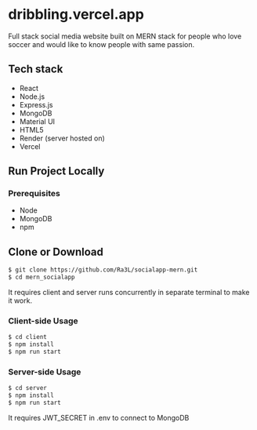 # dribbling.vercel.app

Full stack social media website built on MERN stack for people who love soccer and would like to know people with same passion.

## Tech stack

- React
- Node.js
- Express.js
- MongoDB
- Material UI
- HTML5
- Render (server hosted on)
- Vercel

## Run Project Locally

### Prerequisites

- Node
- MongoDB
- npm

## Clone or Download

```bash
$ git clone https://github.com/Ra3L/socialapp-mern.git
$ cd mern_socialapp
```

It requires client and server runs concurrently in separate terminal to make it work.

### Client-side Usage

```bash
$ cd client
$ npm install
$ npm run start
```

### Server-side Usage

```bash
$ cd server
$ npm install
$ npm run start
```

It requires JWT_SECRET in .env to connect to MongoDB

